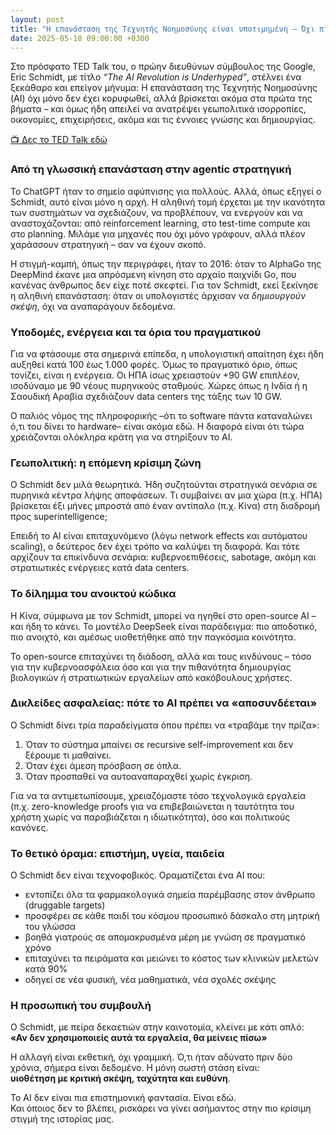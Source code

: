 ```yaml
---
layout: post
title: "Η επανάσταση της Τεχνητής Νοημοσύνης είναι υποτιμημένη – Όχι πια, λέει ο Eric Schmidt"
date: 2025-05-18 09:00:00 +0300
---
```


Στο πρόσφατο TED Talk του, ο πρώην διευθύνων σύμβουλος της Google, Eric Schmidt, με τίτλο *“The AI Revolution is Underhyped”*, στέλνει ένα ξεκάθαρο και επείγον μήνυμα: Η επανάσταση της Τεχνητής Νοημοσύνης (AI) όχι μόνο δεν έχει κορυφωθεί, αλλά βρίσκεται ακόμα στα πρώτα της βήματα – και όμως ήδη απειλεί να ανατρέψει γεωπολιτικά ισορροπίες, οικονομίες, επιχειρήσεις, ακόμα και τις έννοιες γνώσης και δημιουργίας.

[📺 Δες το TED Talk εδώ](https://www.ted.com/talks/eric_schmidt_the_ai_revolution_is_underhyped)

### Από τη γλωσσική επανάσταση στην agentic στρατηγική
Το ChatGPT ήταν το σημείο αφύπνισης για πολλούς. Αλλά, όπως εξηγεί ο Schmidt, αυτό είναι μόνο η αρχή. Η αληθινή τομή έρχεται με την ικανότητα των συστημάτων να σχεδιάζουν, να προβλέπουν, να ενεργούν και να αναστοχάζονται: από reinforcement learning, στο test-time compute και στο planning. Μιλάμε για μηχανές που όχι μόνο γράφουν, αλλά πλέον χαράσσουν στρατηγική – σαν να έχουν σκοπό.

Η στιγμή-καμπή, όπως την περιγράφει, ήταν το 2016: όταν το AlphaGo της DeepMind έκανε μια απρόσμενη κίνηση στο αρχαίο παιχνίδι Go, που κανένας άνθρωπος δεν είχε ποτέ σκεφτεί. Για τον Schmidt, εκεί ξεκίνησε η αληθινή επανάσταση: όταν οι υπολογιστές άρχισαν να *δημιουργούν σκέψη*, όχι να αναπαράγουν δεδομένα.

### Υποδομές, ενέργεια και τα όρια του πραγματικού
Για να φτάσουμε στα σημερινά επίπεδα, η υπολογιστική απαίτηση έχει ήδη αυξηθεί κατά 100 έως 1.000 φορές. Όμως το πραγματικό όριο, όπως τονίζει, είναι η ενέργεια. Οι ΗΠΑ ίσως χρειαστούν +90 GW επιπλέον, ισοδύναμο με 90 νέους πυρηνικούς σταθμούς. Χώρες όπως η Ινδία ή η Σαουδική Αραβία σχεδιάζουν data centers της τάξης των 10 GW.

Ο παλιός νόμος της πληροφορικής –ότι το software πάντα καταναλώνει ό,τι του δίνει το hardware– είναι ακόμα εδώ. Η διαφορά είναι ότι τώρα χρειάζονται ολόκληρα κράτη για να στηρίξουν το AI.

### Γεωπολιτική: η επόμενη κρίσιμη ζώνη
Ο Schmidt δεν μιλά θεωρητικά. Ήδη συζητούνται στρατηγικά σενάρια σε πυρηνικά κέντρα λήψης αποφάσεων. Τι συμβαίνει αν μια χώρα (π.χ. ΗΠΑ) βρίσκεται έξι μήνες μπροστά από έναν αντίπαλο (π.χ. Κίνα) στη διαδρομή προς superintelligence;

Επειδή το AI είναι επιταχυνόμενο (λόγω network effects και αυτόματου scaling), ο δεύτερος δεν έχει τρόπο να καλύψει τη διαφορά. Και τότε αρχίζουν τα επικίνδυνα σενάρια: κυβερνοεπιθέσεις, sabotage, ακόμη και στρατιωτικές ενέργειες κατά data centers.

### Το δίλημμα του ανοικτού κώδικα
Η Κίνα, σύμφωνα με τον Schmidt, μπορεί να ηγηθεί στο open-source AI – και ήδη το κάνει. Το μοντέλο DeepSeek είναι παράδειγμα: πιο αποδοτικό, πιο ανοιχτό, και αμέσως υιοθετήθηκε από την παγκόσμια κοινότητα.

Το open-source επιταχύνει τη διάδοση, αλλά και τους κινδύνους – τόσο για την κυβερνοασφάλεια όσο και για την πιθανότητα δημιουργίας βιολογικών ή στρατιωτικών εργαλείων από κακόβουλους χρήστες.

### Δικλείδες ασφαλείας: πότε το AI πρέπει να «αποσυνδέεται»
Ο Schmidt δίνει τρία παραδείγματα όπου πρέπει να «τραβάμε την πρίζα»:
1. Όταν το σύστημα μπαίνει σε recursive self-improvement και δεν ξέρουμε τι μαθαίνει.
2. Όταν έχει άμεση πρόσβαση σε όπλα.
3. Όταν προσπαθεί να αυτοαναπαραχθεί χωρίς έγκριση.

Για να τα αντιμετωπίσουμε, χρειαζόμαστε τόσο τεχνολογικά εργαλεία (π.χ. zero-knowledge proofs για να επιβεβαιώνεται η ταυτότητα του χρήστη χωρίς να παραβιάζεται η ιδιωτικότητα), όσο και πολιτικούς κανόνες.

### Το θετικό όραμα: επιστήμη, υγεία, παιδεία
Ο Schmidt δεν είναι τεχνοφοβικός. Οραματίζεται ένα AI που:
* εντοπίζει όλα τα φαρμακολογικά σημεία παρέμβασης στον άνθρωπο (druggable targets)
* προσφέρει σε κάθε παιδί του κόσμου προσωπικό δάσκαλο στη μητρική του γλώσσα
* βοηθά γιατρούς σε απομακρυσμένα μέρη με γνώση σε πραγματικό χρόνο
* επιταχύνει τα πειράματα και μειώνει το κόστος των κλινικών μελετών κατά 90%
* οδηγεί σε νέα φυσική, νέα μαθηματικά, νέα σχολές σκέψης

### Η προσωπική του συμβουλή
Ο Schmidt, με πείρα δεκαετιών στην καινοτομία, κλείνει με κάτι απλό:  
**«Αν δεν χρησιμοποιείς αυτά τα εργαλεία, θα μείνεις πίσω»**

Η αλλαγή είναι εκθετική, όχι γραμμική. Ό,τι ήταν αδύνατο πριν δύο χρόνια, σήμερα είναι δεδομένο. Η μόνη σωστή στάση είναι:  
**υιοθέτηση με κριτική σκέψη, ταχύτητα και ευθύνη**.

Το AI δεν είναι πια επιστημονική φαντασία. Είναι εδώ.  
Και όποιος δεν το βλέπει, ρισκάρει να γίνει ασήμαντος στην πιο κρίσιμη στιγμή της ιστορίας μας.

